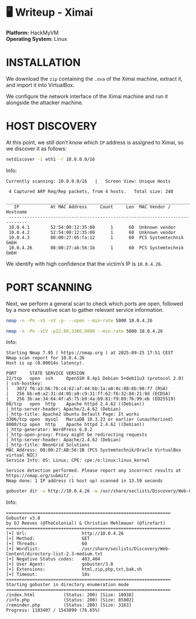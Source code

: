 # 🖥️ Writeup - Ximai 

**Platform:** HackMyVM  
**Operating System:** Linux  

# INSTALLATION

We download the `zip` containing the `.ova` of the Ximai machine, extract it, and import it into VirtualBox.

We configure the network interface of the Ximai machine and run it alongside the attacker machine.

# HOST DISCOVERY

At this point, we still don’t know which `IP` address is assigned to Ximai, so we discover it as follows:

```bash
netdiscover -i eth1 -r 10.0.0.0/16
```
Info:
```
Currently scanning: 10.0.0.0/16   |   Screen View: Unique Hosts               
                                                                               
 4 Captured ARP Req/Rep packets, from 4 hosts.   Total size: 240               
 _____________________________________________________________________________
   IP            At MAC Address     Count     Len  MAC Vendor / Hostname      
 -----------------------------------------------------------------------------
 10.0.4.1        52:54:00:12:35:00      1      60  Unknown vendor              
 10.0.4.2        52:54:00:12:35:00      1      60  Unknown vendor              
 10.0.4.3        08:00:27:05:fa:12      1      60  PCS Systemtechnik GmbH      
 10.0.4.26       08:00:27:ab:56:1b      1      60  PCS Systemtechnik GmbH
 ```

 We identify with high confidence that the victim’s IP is `10.0.4.26`.

 # PORT SCANNING

Next, we perform a general scan to check which ports are open, followed by a more exhaustive scan to gather relevant service information.

```bash
nmap -n -Pn -sS -sV -p- --open --min-rate 5000 10.0.4.26
``` 

```bash
nmap -n -Pn -sCV -p22,80,3306,8000 --min-rate 5000 10.0.4.26
```
Info:
```
Starting Nmap 7.95 ( https://nmap.org ) at 2025-09-25 17:51 CEST
Nmap scan report for 10.0.4.26
Host is up (0.00014s latency).

PORT     STATE SERVICE VERSION
22/tcp   open  ssh     OpenSSH 8.4p1 Debian 5+deb11u3 (protocol 2.0)
| ssh-hostkey: 
|   3072 f6:a3:b6:78:c4:62:af:44:bb:1a:a0:0c:08:6b:98:f7 (RSA)
|   256 bb:e8:a2:31:d4:05:a9:c9:31:ff:62:f6:32:84:21:9d (ECDSA)
|_  256 3b:ae:34:64:4f:a5:75:b9:4a:b9:81:f9:89:76:99:eb (ED25519)
80/tcp   open  http    Apache httpd 2.4.62 ((Debian))
|_http-server-header: Apache/2.4.62 (Debian)
|_http-title: Apache2 Ubuntu Default Page: It works
3306/tcp open  mysql   MariaDB 10.3.23 or earlier (unauthorized)
8000/tcp open  http    Apache httpd 2.4.62 ((Debian))
|_http-generator: WordPress 6.8.2
|_http-open-proxy: Proxy might be redirecting requests
|_http-server-header: Apache/2.4.62 (Debian)
|_http-title: NeonGrid Solutions
MAC Address: 08:00:27:AB:56:1B (PCS Systemtechnik/Oracle VirtualBox virtual NIC)
Service Info: OS: Linux; CPE: cpe:/o:linux:linux_kernel

Service detection performed. Please report any incorrect results at https://nmap.org/submit/ .
Nmap done: 1 IP address (1 host up) scanned in 13.59 seconds
```




```bash
gobuster dir -u http://10.0.4.26 -w /usr/share/seclists/Discovery/Web-Content/directory-list-2.3-medium.txt -x html,zip,php,txt,bak,sh -b 403,404 -t 60
```

Info:
```
===============================================================
Gobuster v3.8
by OJ Reeves (@TheColonial) & Christian Mehlmauer (@firefart)
===============================================================
[+] Url:                     http://10.0.4.26
[+] Method:                  GET
[+] Threads:                 60
[+] Wordlist:                /usr/share/seclists/Discovery/Web-Content/directory-list-2.3-medium.txt
[+] Negative Status codes:   403,404
[+] User Agent:              gobuster/3.8
[+] Extensions:              html,zip,php,txt,bak,sh
[+] Timeout:                 10s
===============================================================
Starting gobuster in directory enumeration mode
===============================================================
/index.html           (Status: 200) [Size: 10938]
/info.php             (Status: 200) [Size: 85802]
/reminder.php         (Status: 200) [Size: 3163]
Progress: 1183407 / 1543899 (76.65%)
```